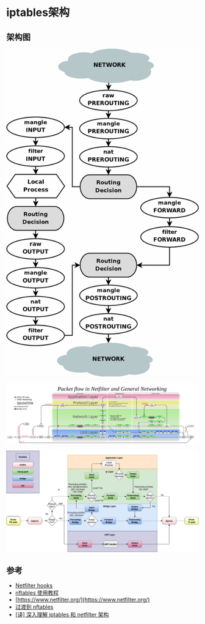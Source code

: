 # iptables架构

## 架构图

![](/static/images/2303/p004.jpeg)

![](/static/images/2203/p018.svg)

![](/static/images/2108/p001.png)


## 参考

- [Netfilter hooks](https://wiki.nftables.org/wiki-nftables/index.php/Netfilter_hooks)
- [nftables 使用教程](https://fuckcloudnative.io/posts/using-nftables/)
- [https://www.netfilter.org/](https://www.netfilter.org/)
- [过渡到 nftables](https://zhuanlan.zhihu.com/p/88981486)
- [[译] 深入理解 iptables 和 netfilter 架构](https://arthurchiao.art/blog/deep-dive-into-iptables-and-netfilter-arch-zh/)
